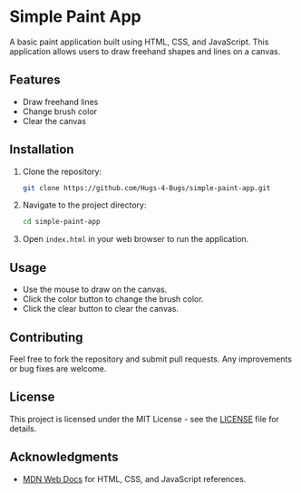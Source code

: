 # Simple Paint App

A basic paint application built using HTML, CSS, and JavaScript. This application allows users to draw freehand shapes and lines on a canvas.


## Features
- Draw freehand lines
- Change brush color
- Clear the canvas

## Installation

1. Clone the repository:
    ```bash
    git clone https://github.com/Hugs-4-Bugs/simple-paint-app.git
    ```

2. Navigate to the project directory:
    ```bash
    cd simple-paint-app
    ```


3. Open `index.html` in your web browser to run the application.

## Usage

- Use the mouse to draw on the canvas.
- Click the color button to change the brush color.
- Click the clear button to clear the canvas.

## Contributing

Feel free to fork the repository and submit pull requests. Any improvements or bug fixes are welcome.

## License

This project is licensed under the MIT License - see the [LICENSE](LICENSE) file for details.

## Acknowledgments

- [MDN Web Docs](https://developer.mozilla.org/en-US/) for HTML, CSS, and JavaScript references.
